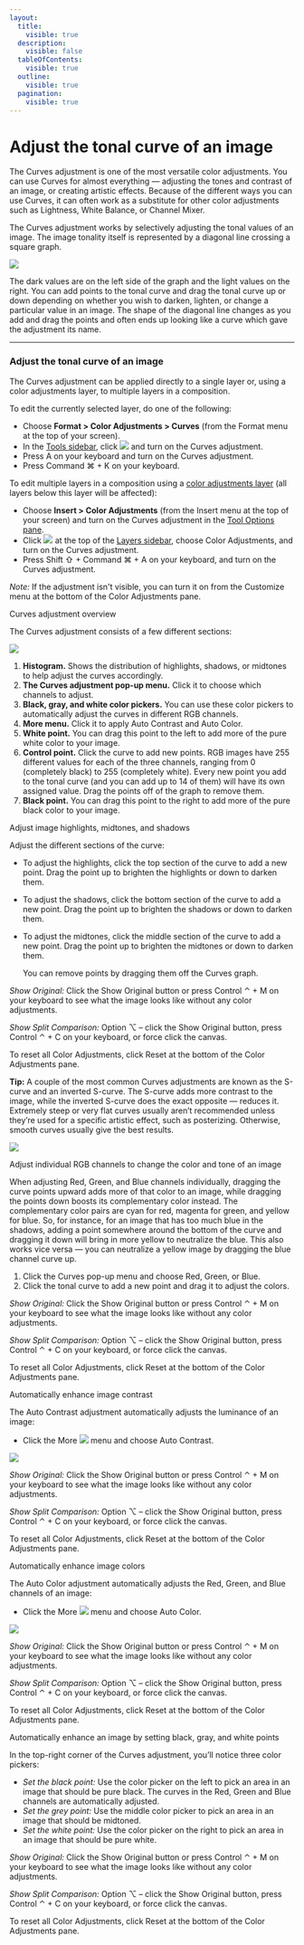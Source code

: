 ```yaml
---
layout:
  title:
    visible: true
  description:
    visible: false
  tableOfContents:
    visible: true
  outline:
    visible: true
  pagination:
    visible: true
---
```


# Adjust the tonal curve of an image

The Curves adjustment is one of the most versatile color adjustments. You can use Curves for almost everything — adjusting the tones and contrast of an image, or creating artistic effects. Because of the different ways you can use Curves, it can often work as a substitute for other color adjustments such as Lightness, White Balance, or Channel Mixer.

The Curves adjustment works by selectively adjusting the tonal values of an image. The image tonality itself is represented by a diagonal line crossing a square graph.

![](https://help.pixelmator.com/pixelmator-pro/3.5/assets/English/1656337597000.png)

The dark values are on the left side of the graph and the light values on the right. You can add points to the tonal curve and drag the tonal curve up or down depending on whether you wish to darken, lighten, or change a particular value in an image. The shape of the diagonal line changes as you add and drag the points and often ends up looking like a curve which gave the adjustment its name.

***

### Adjust the tonal curve of an image

The Curves adjustment can be applied directly to a single layer or, using a color adjustments layer, to multiple layers in a composition.

To edit the currently selected layer, do one of the following:

* Choose **Format > Color Adjustments > Curves** (from the Format menu at the top of your screen).
* In the [Tools sidebar](https://www.pixelmator.com/support/guide/pixelmator-pro/#glossary), click ![](https://help.pixelmator.com/pixelmator-pro/3.5/assets/English/1581000192000.png) and turn on the Curves adjustment.
* Press A on your keyboard and turn on the Curves adjustment.
* Press Command ⌘ + K on your keyboard.

To edit multiple layers in a composition using a [color adjustments layer](https://www.pixelmator.com/support/guide/pixelmator-pro/1343) (all layers below this layer will be affected):

* Choose **Insert > Color Adjustments** (from the Insert menu at the top of your screen) and turn on the Curves adjustment in the [Tool Options pane](https://www.pixelmator.com/support/guide/pixelmator-pro/#glossary).
* Click ![](https://help.pixelmator.com/pixelmator-pro/3.5/assets/English/1648724547000.png) at the top of the [Layers sidebar](https://www.pixelmator.com/support/guide/pixelmator-pro/#glossary), choose Color Adjustments, and turn on the Curves adjustment.
* Press Shift ⇧ + Command ⌘ + A on your keyboard, and turn on the Curves adjustment.

_Note:_ If the adjustment isn't visible, you can turn it on from the Customize menu at the bottom of the Color Adjustments pane.

Curves adjustment overview

The Curves adjustment consists of a few different sections:

![](https://help.pixelmator.com/pixelmator-pro/3.5/assets/English/1656337223000.png)

1. **Histogram.** Shows the distribution of highlights, shadows, or midtones to help adjust the curves accordingly.
2. **The Curves adjustment pop-up menu.** Click it to choose which channels to adjust.
3. **Black, gray, and white color pickers.** You can use these color pickers to automatically adjust the curves in different RGB channels.
4. **More menu.** Click it to apply Auto Contrast and Auto Color.
5. **White point.** You can drag this point to the left to add more of the pure white color to your image.
6. **Control point.** Click the curve to add new points. RGB images have 255 different values for each of the three channels, ranging from 0 (completely black) to 255 (completely white). Every new point you add to the tonal curve (and you can add up to 14 of them) will have its own assigned value. Drag the points off of the graph to remove them.
7. **Black point.** You can drag this point to the right to add more of the pure black color to your image.

Adjust image highlights, midtones, and shadows

Adjust the different sections of the curve:

* To adjust the highlights, click the top section of the curve to add a new point. Drag the point up to brighten the highlights or down to darken them.
* To adjust the shadows, click the bottom section of the curve to add a new point. Drag the point up to brighten the shadows or down to darken them.
*   To adjust the midtones, click the middle section of the curve to add a new point. Drag the point up to brighten the midtones or down to darken them.

    You can remove points by dragging them off the Curves graph.

_Show Original:_ Click the Show Original button or press Control ⌃ + M on your keyboard to see what the image looks like without any color adjustments.

_Show Split Comparison:_ Option ⌥ – click the Show Original button, press Control ⌃ + C on your keyboard, or force click the canvas.

To reset all Color Adjustments, click Reset at the bottom of the Color Adjustments pane.

**Tip:** A couple of the most common Curves adjustments are known as the S-curve and an inverted S-curve. The S-curve adds more contrast to the image, while the inverted S-curve does the exact opposite — reduces it. Extremely steep or very flat curves usually aren’t recommended unless they’re used for a specific artistic effect, such as posterizing. Otherwise, smooth curves usually give the best results.

![](https://help.pixelmator.com/pixelmator-pro/3.5/assets/English/1656338034000.png)

Adjust individual RGB channels to change the color and tone of an image

When adjusting Red, Green, and Blue channels individually, dragging the curve points upward adds more of that color to an image, while dragging the points down boosts its complementary color instead. The complementary color pairs are cyan for red, magenta for green, and yellow for blue. So, for instance, for an image that has too much blue in the shadows, adding a point somewhere around the bottom of the curve and dragging it down will bring in more yellow to neutralize the blue. This also works vice versa — you can neutralize a yellow image by dragging the blue channel curve up.

1. Click the Curves pop-up menu and choose Red, Green, or Blue.
2. Click the tonal curve to add a new point and drag it to adjust the colors.

_Show Original:_ Click the Show Original button or press Control ⌃ + M on your keyboard to see what the image looks like without any color adjustments.

_Show Split Comparison:_ Option ⌥ – click the Show Original button, press Control ⌃ + C on your keyboard, or force click the canvas.

To reset all Color Adjustments, click Reset at the bottom of the Color Adjustments pane.

Automatically enhance image contrast

The Auto Contrast adjustment automatically adjusts the luminance of an image:

* Click the More ![](https://help.pixelmator.com/pixelmator-pro/3.5/assets/English/1605111967000.png) menu and choose Auto Contrast.

![](https://help.pixelmator.com/pixelmator-pro/3.5/assets/English/1656337719000.png)

_Show Original:_ Click the Show Original button or press Control ⌃ + M on your keyboard to see what the image looks like without any color adjustments.

_Show Split Comparison:_ Option ⌥ – click the Show Original button, press Control ⌃ + C on your keyboard, or force click the canvas.

To reset all Color Adjustments, click Reset at the bottom of the Color Adjustments pane.

Automatically enhance image colors

The Auto Color adjustment automatically adjusts the Red, Green, and Blue channels of an image:

* Click the More ![](https://help.pixelmator.com/pixelmator-pro/3.5/assets/English/1605111967000.png) menu and choose Auto Color.

![](https://help.pixelmator.com/pixelmator-pro/3.5/assets/English/1656337773000.png)

_Show Original:_ Click the Show Original button or press Control ⌃ + M on your keyboard to see what the image looks like without any color adjustments.

_Show Split Comparison:_ Option ⌥ – click the Show Original button, press Control ⌃ + C on your keyboard, or force click the canvas.

To reset all Color Adjustments, click Reset at the bottom of the Color Adjustments pane.

Automatically enhance an image by setting black, gray, and white points

In the top-right corner of the Curves adjustment, you’ll notice three color pickers:

* _Set the black point:_ Use the color picker on the left to pick an area in an image that should be pure black. The curves in the Red, Green and Blue channels are automatically adjusted.
* _Set the grey point:_ Use the middle color picker to pick an area in an image that should be midtoned.
* _Set the white point:_ Use the color picker on the right to pick an area in an image that should be pure white.

_Show Original:_ Click the Show Original button or press Control ⌃ + M on your keyboard to see what the image looks like without any color adjustments.

_Show Split Comparison:_ Option ⌥ – click the Show Original button, press Control ⌃ + C on your keyboard, or force click the canvas.

To reset all Color Adjustments, click Reset at the bottom of the Color Adjustments pane.
